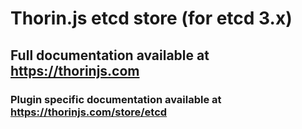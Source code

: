 # Thorin.js etcd store (for etcd 3.x)
## Full documentation available at https://thorinjs.com

### Plugin specific documentation available at https://thorinjs.com/store/etcd